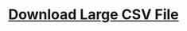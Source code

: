 # [Download Large CSV File](https://docs.google.com/spreadsheets/d/1HVr8ys0wTL2G-DtaH35mHzqnftuOZtpxMrl5ArlzSsU/edit?usp=sharing)
